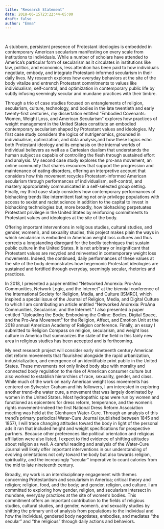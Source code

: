 ```yaml
---
title: "Research Statement"
date: 2018-06-15T23:22:44-05:00
draft: false
author: "Emma"
---
```

<br>

A stubborn, persistent presence of Protestant ideologies is embedded in contemporary American secularism manifesting on every scale from institutions to individuals. While a number of scholars have attended to America’s particular form of secularism as it circulates in institutions like law, politics, and economics, less attention has been paid to how individuals negotiate, embody, and integrate Protestant-informed secularism in their daily lives. My research explores how everyday behaviors at the site of the body vitalize and entrench Protestant commitments to values like individualism, self-control, and optimization in contemporary public life by subtly infusing seemingly secular and mundane practices with their timbre. 

Through a trio of case studies focused on entanglements of religion, secularism, culture, technology, and bodies in the late twentieth and early twenty-first centuries, my dissertation entitled “Embodied Covenants: Women, Weight Loss, and American Secularism” explores how practices of weight management in the United States constitute an embodied contemporary secularism shaped by Protestant values and ideologies. My first case study considers the logics of nutrigenomics, grounded in individualism, optimization, and data analysis,and how these logics echo both Protestant ideology and its emphasis on the internal worlds of individual believers as well as a Cartesian dualism that understands the human subject as capable of controlling the flesh through sustained effort and analysis. My second case study explores the pro-ana movement, an online community that shares resources that support the progression and maintenance of eating disorders, offering an interpretive account that considers how this movement recycles Protestant-informed American secularism through performances of individualism, self-control, and mastery appropriately communicated in a self-selected group setting. Finally, my third case study considers how contemporary performances of biohacking trends like intermittent fasting not only privilege populations with access to sexist and racist science in addition to the capital to invest in biohacking technologies but, more broadly, how biohacking perpetuates Protestant privilege in the United States by reinforcing commitments to Protestant values and ideologies at the site of the body. 

Offering important interventions in religious studies, cultural studies, and gender, women’s, and sexuality studies, this project makes plain the ways in which secularism is embodied in American weight loss cultures and thus corrects a longstanding disregard for the bodily techniques that sustain public culture in the United States. It is not arbitrary or insignificant that Protestant values are recycled and reinvented in contemporary weight loss movements. Indeed, the continued, daily performances of these values at the site of the body demonstrates how hegemonic Protestant ideologies are sustained and fortified through everyday, seemingly secular, rhetorics and practices.

In 2018, I presented a paper entitled “Networked Anorexia: Pro-Ana Communities, Network Logic, and the Internet” at the biennial conference of the International Society for Religion, Media, and Culture [ISMRC], which inspired a special issue of the Journal of Religion, Media, and Digital Culture to which I am contributing an article entitled “Networked Anorexia: ProAna Communities, Secularism, and the Internet.” I also presented a paper entitled “Uploading the Body; Embodying the Online: Bodies, Digital Space, and the Pro-Ana Movement” for the Religion, Affect, and Emotion Unit at the 2018 annual American Academy of Religion conference. Finally, an essay I submitted to Religion Compass on religion, secularism, and weight loss culture in America that summarizes the state of the field in this fairly new area in religious studies has been accepted and is forthcoming. 

My next research project will consider early nineteenth century American diet reform movements that flourished alongside the rapid urbanization, industrialization, and emergence of an identifiable print public in the United States. These movements not only linked body size with morality and connected body regulation to the rise of American consumer culture but also worked to establish hierarchies of race, sexuality, gender, and class. While much of the work on early American weight loss movements has centered on Sylvester Graham and his followers, I am interested in exploring another trend–the water cure, a movement that was largely dominated by women in the United States. Most hydropathic spas were run by women and functioned as epicenters for dress reform, temperance, and the women’s rights movement–indeed the first National Dress Reform Association meeting was held at the Glenhaven Water-Cure. Through an analysis of this trend’s primary periodical Water-Cure Journal (published between 1845 and 1857), I will trace changing attitudes toward the body in light of the personal ads it ran that included height and weight specifications for prospective partners. Because other preferences like political orientation and religious affiliation were also listed, I expect to find evidence of shifting attitudes about religion as well. A careful reading and analysis of the Water-Cure Journal will likely offer important interventions in our understanding of evolving orientations not only toward the body but also towards religion, spirituality, and the increasingly “secular” imperative to count calories from the mid to late nineteenth century. 

Broadly, my work is an interdisciplinary engagement with themes concerning Protestantism and secularism in America; critical theory and religion; religion, food, and the body; and gender, religion, and culture. I am committed to exploring how gender, religion, and secularism intersect in mundane, everyday practices at the site of women’s bodies. This commitment offers an important contribution to the fields of religious studies, cultural studies, and gender, women’s, and sexuality studies by shifting the primary unit of analysis from populations to the individual and how the individual, gendered body negotiates, embodies, and mediates “the secular” and “the religious” through daily actions and behaviors.

